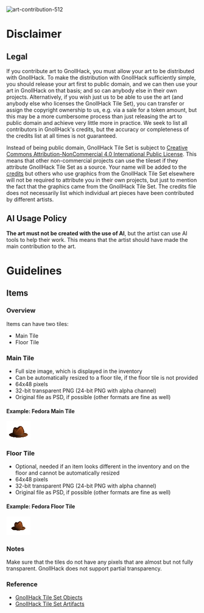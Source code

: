![art-contribution-512](https://github.com/user-attachments/assets/8ab944cc-13f7-4c6c-88bd-0dd38fca52bd)

# Disclaimer
## Legal

If you contribute art to GnollHack, you must allow your art to be distributed with GnollHack. To make the distribution with GnollHack sufficiently simple, you should release your art first to public domain, and we can then use your art in GnollHack on that basis; and so can anybody else in their own projects. Alternatively, if you wish just us to be able to use the art (and anybody else who licenses the GnollHack Tile Set), you can transfer or assign the copyright ownership to us, e.g. via a sale for a token amount, but this may be a more cumbersome process than just releasing the art to public domain and achieve very little more in practice. We seek to list all contributors in GnollHack's credits, but the accuracy or completeness of the credits list at all times is not guaranteed.

Instead of being public domain, GnollHack Tile Set is subject to [Creative Commons Attribution-NonCommercial 4.0 International Public License](https://github.com/hyvanmielenpelit/GnollHackTileSet/blob/main/LICENSE.md). This means that other non-commercial projects can use the tileset if they attribute GnollHack Tile Set as a source. Your name will be added to the [credits](https://github.com/hyvanmielenpelit/GnollHack/blob/master/dat/credits) but others who use graphics from the GnollHack Tile Set elsewhere will not be required to attribute you in their own projects, but just to mention the fact that the graphics came from the GnollHack Tile Set. The credits file does not necessarily list which individual art pieces have been contributed by different artists.

## AI Usage Policy

**The art must not be created with the use of AI**, but the artist can use AI tools to help their work. This means that the artist should have made the main contribution to the art.

# Guidelines

## Items

### Overview
Items can have two tiles:
- Main Tile
- Floor Tile

### Main Tile

- Full size image, which is displayed in the inventory
- Can be automatically resized to a floor tile, if the floor tile is not provided
- 64x48 pixels
- 32-bit transparent PNG (24-bit PNG with alpha channel)
- Original file as PSD, if possible (other formats are fine as well)

#### Example: Fedora Main Tile

![Fedora Main Tile](https://github.com/hyvanmielenpelit/GnollHackTileSet/blob/main/Objects/armor/fedora/armor_fedora.png)

### Floor Tile

- Optional, needed if an item looks different in the inventory and on the floor and cannot be automatically resized
- 64x48 pixels
- 32-bit transparent PNG (24-bit PNG with alpha channel)
- Original file as PSD, if possible (other formats are fine as well)

#### Example: Fedora Floor Tile

![Fedora Floor Tile](https://github.com/hyvanmielenpelit/GnollHackTileSet/blob/main/Objects/armor/fedora/armor_fedora_floor.png)

### Notes

Make sure that the tiles do not have any pixels that are almost but not fully transparent. GnollHack does not support partial transparency.

### Reference

- [GnollHack Tile Set Objects](https://github.com/hyvanmielenpelit/GnollHackTileSet/tree/main/Objects)
- [GnollHack Tile Set Artifacts](https://github.com/hyvanmielenpelit/GnollHackTileSet/tree/main/Artifacts)
